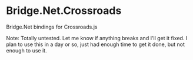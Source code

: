 # Bridge.Net.Crossroads
Bridge.Net bindings for Crossroads.js

Note: Totally untested. Let me know if anything breaks and I'll get it fixed. I plan to use this in a day or so, just had enough time to get it done, but not enough to use it.
